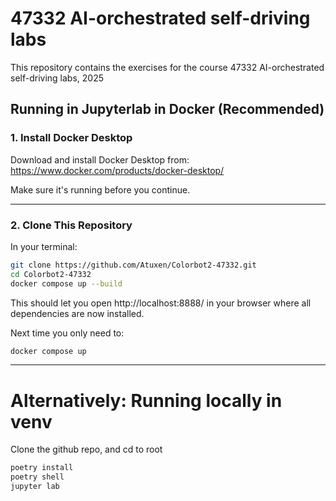 # 47332 AI-orchestrated self-driving labs

This repository contains the exercises for the course 47332 AI-orchestrated self-driving labs, 2025

## Running in Jupyterlab in Docker (Recommended)

### 1. Install Docker Desktop

Download and install Docker Desktop from:  
https://www.docker.com/products/docker-desktop/

Make sure it's running before you continue.

---

### 2. Clone This Repository

In your terminal:

```bash
git clone https://github.com/Atuxen/Colorbot2-47332.git
cd Colorbot2-47332
docker compose up --build
```

This should let you open http://localhost:8888/ in your browser where all dependencies are now installed.

Next time you only need to: 
```bash
docker compose up
```
---

# Alternatively: Running locally in venv 
Clone the github repo, and cd to root

```bash
poetry install
poetry shell
jupyter lab

```